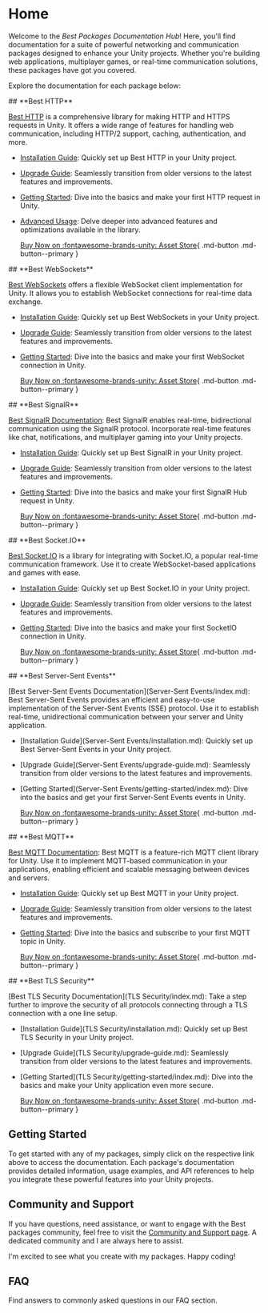 # Home

Welcome to the _Best Packages Documentation Hub_! Here, you'll find documentation for a suite of powerful networking and communication packages designed to enhance your Unity projects. 
Whether you're building web applications, multiplayer games, or real-time communication solutions, these packages have got you covered.

Explore the documentation for each package below:

<div class="cards-container" markdown>

<div class="card" markdown="block">
## **Best HTTP**

[Best HTTP](HTTP/index.md) is a comprehensive library for making HTTP and HTTPS requests in Unity. 
It offers a wide range of features for handling web communication, including HTTP/2 support, caching, authentication, and more.

- [Installation Guide](HTTP/installation.md): Quickly set up Best HTTP in your Unity project.
- [Upgrade Guide](HTTP/upgrade-guide.md): Seamlessly transition from older versions to the latest features and improvements.
- [Getting Started](HTTP/getting-started/index.md): Dive into the basics and make your first HTTP request in Unity.
- [Advanced Usage](HTTP/intermediate-topics/index.md): Delve deeper into advanced features and optimizations available in the library.

    [Buy Now on :fontawesome-brands-unity: Asset Store](#){ .md-button .md-button--primary }

</div>

<div class="card" markdown="block">
## **Best WebSockets**

[Best WebSockets](WebSockets/index.md) offers a flexible WebSocket client implementation for Unity. 
It allows you to establish WebSocket connections for real-time data exchange.

- [Installation Guide](WebSockets/installation.md): Quickly set up Best WebSockets in your Unity project.
- [Upgrade Guide](WebSockets/upgrade-guide.md): Seamlessly transition from older versions to the latest features and improvements.
- [Getting Started](WebSockets/getting-started/index.md): Dive into the basics and make your first WebSocket connection in Unity.

    [Buy Now on :fontawesome-brands-unity: Asset Store](#){ .md-button .md-button--primary }

</div>

<div class="card" markdown="block">
## **Best SignalR**

[Best SignalR Documentation](SignalR/index.md): Best SignalR enables real-time, bidirectional communication using the SignalR protocol. 
Incorporate real-time features like chat, notifications, and multiplayer gaming into your Unity projects.

- [Installation Guide](SignalR/installation.md): Quickly set up Best SignalR in your Unity project.
- [Upgrade Guide](SignalR/upgrade-guide.md): Seamlessly transition from older versions to the latest features and improvements.
- [Getting Started](SignalR/getting-started/index.md): Dive into the basics and make your first SignalR Hub request in Unity.

    [Buy Now on :fontawesome-brands-unity: Asset Store](#){ .md-button .md-button--primary }

</div>

<div class="card" markdown="block">
## **Best Socket.IO**

[Best Socket.IO](Socket.IO/index.md) is a library for integrating with Socket.IO, a popular real-time communication framework. 
Use it to create WebSocket-based applications and games with ease.

- [Installation Guide](Socket.IO/installation.md): Quickly set up Best Socket.IO in your Unity project.
- [Upgrade Guide](Socket.IO/upgrade-guide.md): Seamlessly transition from older versions to the latest features and improvements.
- [Getting Started](Socket.IO/getting-started/index.md): Dive into the basics and make your first SocketIO connection in Unity.

    [Buy Now on :fontawesome-brands-unity: Asset Store](#){ .md-button .md-button--primary }

</div>

<div class="card" markdown="block">
## **Best Server-Sent Events**

[Best Server-Sent Events Documentation](Server-Sent Events/index.md): Best Server-Sent Events provides an efficient and easy-to-use implementation of the Server-Sent Events (SSE) protocol. 
Use it to establish real-time, unidirectional communication between your server and Unity application.

- [Installation Guide](Server-Sent Events/installation.md): Quickly set up Best Server-Sent Events in your Unity project.
- [Upgrade Guide](Server-Sent Events/upgrade-guide.md): Seamlessly transition from older versions to the latest features and improvements.
- [Getting Started](Server-Sent Events/getting-started/index.md): Dive into the basics and get your first Server-Sent Events events in Unity.

    [Buy Now on :fontawesome-brands-unity: Asset Store](#){ .md-button .md-button--primary }

</div>

<div class="card" markdown="block">
## **Best MQTT**

[Best MQTT Documentation](MQTT/index.md): Best MQTT is a feature-rich MQTT client library for Unity. 
Use it to implement MQTT-based communication in your applications, enabling efficient and scalable messaging between devices and servers.

- [Installation Guide](MQTT/installation.md): Quickly set up Best MQTT in your Unity project.
- [Upgrade Guide](MQTT/upgrade-guide.md): Seamlessly transition from older versions to the latest features and improvements.
- [Getting Started](MQTT/getting-started/index.md): Dive into the basics and subscribe to your first MQTT topic in Unity.

    [Buy Now on :fontawesome-brands-unity: Asset Store](#){ .md-button .md-button--primary }

</div>

<div class="card" markdown="block">
## **Best TLS Security**

[Best TLS Security Documentation](TLS Security/index.md): Take a step further to improve the security of all protocols connecting through a TLS connection with a one line setup.

- [Installation Guide](TLS Security/installation.md): Quickly set up Best TLS Security in your Unity project.
- [Upgrade Guide](TLS Security/upgrade-guide.md): Seamlessly transition from older versions to the latest features and improvements.
- [Getting Started](TLS Security/getting-started/index.md): Dive into the basics and make your Unity application even more secure.

    [Buy Now on :fontawesome-brands-unity: Asset Store](#){ .md-button .md-button--primary }

</div>

</div>

## Getting Started

To get started with any of my packages, simply click on the respective link above to access the documentation. 
Each package's documentation provides detailed information, usage examples, and API references to help you integrate these powerful features into your Unity projects.

## Community and Support

If you have questions, need assistance, or want to engage with the Best packages community, feel free to visit the [Community and Support page](Shared/support.md).
A dedicated community and I are always here to assist.

I'm excited to see what you create with my packages. Happy coding!

## FAQ

Find answers to commonly asked questions in our FAQ section.